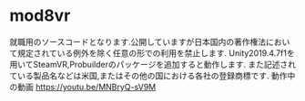 # mod8vr
就職用のソースコードとなります.公開していますが日本国内の著作権法において規定されている例外を除く任意の形での利用を禁止します.
Unity2019.4.7f1を用いてSteamVR,Probuilderのパッケージを追加すると動作します.
また記述されている製品名などは米国,またはその他の国における各社の登録商標です.
 動作中の動画 https://youtu.be/MNBryQ-sV9M
